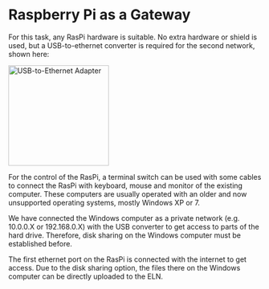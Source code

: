 # Raspberry Pi as a Gateway

For this task, any RasPi hardware is suitable. No extra hardware or shield is used, but a USB-to-ethernet converter is required for the second network, shown here:

 <img source="https://github.com/Leibniz-IWT/Raspberry-Pi-FAIRification/tree/main/04_Gateway4ELNs/USB2Ethernet-Adapter.jpg" alt="USB-to-Ethernet Adapter"  width="200"/>


For the control of the RasPi, a terminal switch can be used with some cables to connect the RasPi with keyboard, mouse and monitor of the existing computer. These computers are usually operated with an older and now unsupported operating systems, mostly Windows XP or 7.

We have connected the Windows computer as a private network (e.g. 10.0.0.X or 192.168.0.X) with the USB converter to get access to parts of the hard drive. Therefore, disk sharing on the Windows computer must be established before.

The first ethernet port on the RasPi is connected with the internet to get access. Due to the disk sharing option, the files there on the Windows computer can be directly uploaded to the ELN.

